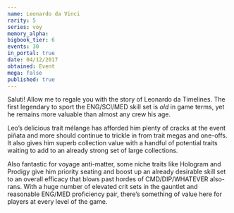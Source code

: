 ```yaml
---
name: Leonardo da Vinci
rarity: 5
series: voy
memory_alpha:
bigbook_tier: 6
events: 30
in_portal: true
date: 04/12/2017
obtained: Event
mega: false
published: true
---
```


Saluti! Allow me to regale you with the story of Leonardo da Timelines. The first legendary to sport the ENG/SCI/MED skill set is *old* in game terms, yet he remains more valuable than almost any crew his age.

Leo’s delicious trait mélange has afforded him plenty of cracks at the event piñata and more should continue to trickle in from trait megas and one-offs. It also gives him superb collection value with a handful of potential traits waiting to add to an already strong set of large collections.

Also fantastic for voyage anti-matter, some niche traits like Hologram and Prodigy give him priority seating and boost up an already desirable skill set to an overall efficacy that blows past hordes of CMD/DIP/WHATEVER also-rans. With a huge number of elevated crit sets in the gauntlet and reasonable ENG/MED proficiency pair, there’s something of value here for players at every level of the game.
